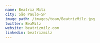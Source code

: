 ```yaml
---
name: Beatriz Milz
city: São Paulo-SP
image_path: /images/team/BeatrizMilz.jpg
twitter: BeaMilz
website: beatrizmilz.com
linkedin: beatrizmilz
---
```

